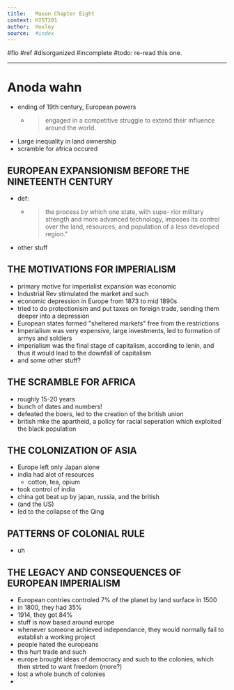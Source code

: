 ```yaml
---
title:   Mason Chapter Eight 
context: HIST201
author:  Huxley
source:  #index
---
```


#flo #ref  #disorganized #incomplete
#todo: re-read this one. 

---


# Anoda wahn 

- ending of 19th century, European powers 
	- > engaged in a competitive struggle to extend their influence around the world. 
- Large inequality in land ownership 
- scramble for africa occured 

## EUROPEAN EXPANSIONISM BEFORE THE NINETEENTH CENTURY

- def: 
	- > the process by which one state, with supe- rior military strength and more advanced technology, imposes its control over the land, resources, and population of a less developed region."
- other stuff 

## THE MOTIVATIONS FOR IMPERIALISM

- primary motive for imperialist expansion was economic
- Industrial Rev stimulated the market and such
- economic depression in Europe from 1873 to mid 1890s 
- tried to do protectionism and put taxes on foreign trade, sending them deeper into a depression 
- European states formed "sheltered markets" free from the restrictions
- Imperialism was very expensive, large investments, led to formation of armys and soldiers 
- imperialism was the final stage of capitalism, according to lenin, and thus it would lead to the downfall of capitalism
- and some other stuff?


## THE SCRAMBLE FOR AFRICA

- roughly 15-20 years
- bunch of dates and numbers! 
- defeated the boers, led to the creation of the british union
- british mke the apartheid, a policy for racial seperation which exploited the black population


## THE COLONIZATION OF ASIA

- Europe left only Japan alone 
- india had alot of resources 
	- cotton, tea, opium
- took control of india
- china got beat up by japan, russia, and the british 
- (and the US)
- led to the collapse of the Qing 


## PATTERNS OF COLONIAL RULE

- uh


## THE LEGACY AND CONSEQUENCES OF EUROPEAN IMPERIALISM 

- European contries controled 7% of the planet by land surface in 1500
- in 1800, they had 35%
- 1914, they got 84%
- stuff is now based around europe
- whenever someone achieved independance, they would normally fail to establish a working project 
- people hated the europeans 
- this hurt trade and such 
- europe brought ideas of democracy and such to the colonies, which then strted to want freedom (more?)
- lost a whole bunch of colonies
- 



































